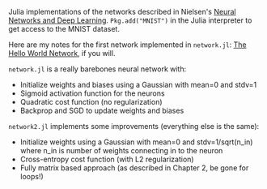 Julia implementations of the networks described in Nielsen's [Neural Networks and Deep Learning](http://neuralnetworksanddeeplearning.com/). `Pkg.add("MNIST")` in the Julia interpreter to get access to the MNIST dataset.

Here are my notes for the first network implemented in `network.jl`: [The Hello World Network](https://paper.dropbox.com/doc/The-Hello-World-Network--ACwvSXz585Fa9lDqft~ZD2M3AQ-kjsxv5Kj9PxhdDZbI1rAh), if you will.

`network.jl` is a really barebones neural network with:
- Initialize weights and biases using a Gaussian with mean=0 and stdv=1
- Sigmoid activation function for the neurons
- Quadratic cost function (no regularization)
- Backprop and SGD to update weights and biases

`network2.jl` implements some improvements (everything else is the same):
- Initialize weights using a Gaussian with mean=0 and stdv=1/sqrt(n_in) where n_in is number of weights connecting in to the neuron
- Cross-entropy cost function (with L2 regularization)
- Fully matrix based approach (as described in Chapter 2, be gone for loops!)
